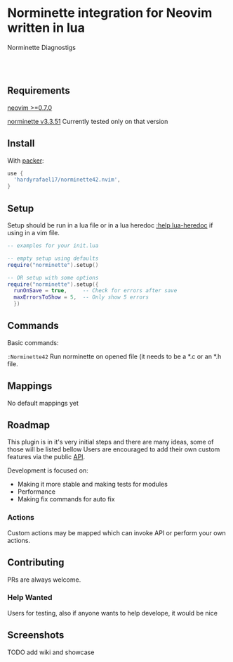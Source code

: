 # Norminette integration for Neovim written in lua

Norminette Diagnostigs

<br clear="left"/>
<br />

## Requirements

[neovim >=0.7.0](https://github.com/neovim/neovim/wiki/Installing-Neovim)

[norminette v3.3.51](https://github.com/42School/norminette/tree/master/norminette) Currently tested only on that version

## Install

With [packer](https://github.com/wbthomason/packer.nvim):

```lua
use {
  'hardyrafael17/norminette42.nvim',
}
```

## Setup

Setup should be run in a lua file or in a lua heredoc [:help lua-heredoc](https://neovim.io/doc/user/lua.html) if using in a vim file.

```lua
-- examples for your init.lua

-- empty setup using defaults
require("norminette").setup()

-- OR setup with some options
require("norminette").setup({
  runOnSave = true,     -- Check for errors after save
  maxErrorsToShow = 5,  -- Only show 5 errors
  })
```

## Commands

Basic commands:

`:Norminette42` Run norminette on opened file (it needs to be a *.c or an *.h file.

## Mappings

No default mappings yet

## Roadmap

This plugin is in it's very initial steps and there are many ideas, some of those will be listed bellow
Users are encouraged to add their own custom features via the public [API](#api).

Development is focused on:
* Making it more stable and making tests for modules
* Performance
* Making fix commands for auto fix

### Actions

Custom actions may be mapped which can invoke API or perform your own actions.

## Contributing

PRs are always welcome.

### Help Wanted

Users for testing, also if anyone wants to help develope, it would be nice

## Screenshots

TODO add wiki and showcase
